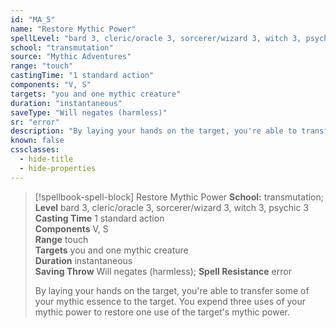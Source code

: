 ```yaml
---
id: "MA_5"
name: "Restore Mythic Power"
spellLevel: "bard 3, cleric/oracle 3, sorcerer/wizard 3, witch 3, psychic 3"
school: "transmutation"
source: "Mythic Adventures"
range: "touch"
castingTime: "1 standard action"
components: "V, S"
targets: "you and one mythic creature"
duration: "instantaneous"
saveType: "Will negates (harmless)"
sr: "error"
description: "By laying your hands on the target, you're able to transfer some of your mythic essence to the target. You expend three uses of your mythic power to restore one use of the target's mythic power."
known: false
cssclasses:
  - hide-title
  - hide-properties
---
```


> [!spellbook-spell-block] Restore Mythic Power
> **School:** transmutation; **Level** bard 3, cleric/oracle 3, sorcerer/wizard 3, witch 3, psychic 3
> **Casting Time** 1 standard action  
> **Components** V, S  
> **Range** touch  
> **Targets** you and one mythic creature  
> **Duration** instantaneous  
> **Saving Throw** Will negates (harmless); **Spell Resistance** error
> 
> By laying your hands on the target, you're able to transfer some of your mythic essence to the target. You expend three uses of your mythic power to restore one use of the target's mythic power.